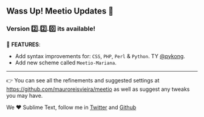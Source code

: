 ## Wass Up! Meetio Updates 🎁

### Version 2️⃣.2️⃣.0️⃣ its available!

📣 **FEATURES**:

* Add syntax improvements for: `CSS`, `PHP`, `Perl` & `Python`. TY [@pykong](https://github.com/pykong).
* Add new scheme called `Meetio-Mariana`.

---

👉 You can see all the refinements and suggested settings at https://github.com/mauroreisvieira/meetio
as well as suggest any tweaks you may have.

We ♥️ Sublime Text, follow me in [Twitter](https://twitter.com/mauroreisviera) and
[Github](https://github.com/mauroreisvieira/)
